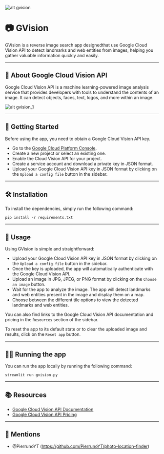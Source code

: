 ![alt gvision](https://imgur.com/uKYBIhe.png)

# 📷 GVision

GVision is a reverse image search app designedthat use Google Cloud Vision API to detect landmarks and web entities from images, helping you gather valuable information quickly and easily.

-----


## 🤖 About Google Cloud Vision API

Google Cloud Vision API is a machine learning-powered image analysis service that provides developers with tools to understand the contents of an image. It can detect objects, faces, text, logos, and more within an image.

![alt gvision_1](https://imgur.com/vSJ58qJ.png)


-----


## 🚀 Getting Started

Before using the app, you need to obtain a Google Cloud Vision API key.

- Go to the [Google Cloud Platform Console](https://console.cloud.google.com/).
- Create a new project or select an existing one.
- Enable the Cloud Vision API for your project.
- Create a service account and download a private key in JSON format.
- Upload your Google Cloud Vision API key in JSON format by clicking on the `Upload a config file` button in the sidebar.

-----


## 🛠️ Installation

To install the dependencies, simply run the following command:

`pip install -r requirements.txt`

-----


## 🔎 Usage

Using GVision is simple and straightforward:

- Upload your Google Cloud Vision API key in JSON format by clicking on the `Upload a config file` button in the sidebar.
- Once the key is uploaded, the app will automatically authenticate with the Google Cloud Vision API.
- Upload an image in JPG, JPEG, or PNG format by clicking on the `Choose an image` button.
- Wait for the app to analyze the image. The app will detect landmarks and web entities present in the image and display them on a map.
- Choose between the different tile options to view the detected landmarks and web entities.

You can also find links to the Google Cloud Vision API documentation and pricing in the `Resources` section of the sidebar. 

To reset the app to its default state or to clear the uploaded image and results, click on the `Reset app` button.

-----


## 🏃‍♀ Running the app

You can run the app locally by running the following command:

`streamlit run gvision.py`

-----


## 📚 Resources

- [Google Cloud Vision API Documentation](https://cloud.google.com/vision/docs)
- [Google Cloud Vision API Pricing](https://cloud.google.com/vision/pricing)

-----


## 📢 Mentions

- @PierrunoYT (https://github.com/PierrunoYT/photo-location-finder)
